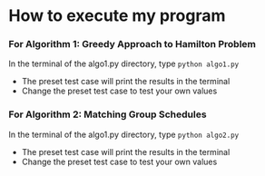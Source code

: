 # How to execute my program

### For Algorithm 1: Greedy Approach to Hamilton Problem
In the terminal of the algo1.py directory, type `python algo1.py`
- The preset test case will print the results in the terminal
- Change the preset test case to test your own values

### For Algorithm 2:  Matching Group Schedules
In the terminal of the algo1.py directory, type `python algo2.py`
- The preset test case will print the results in the terminal
- Change the preset test case to test your own values
